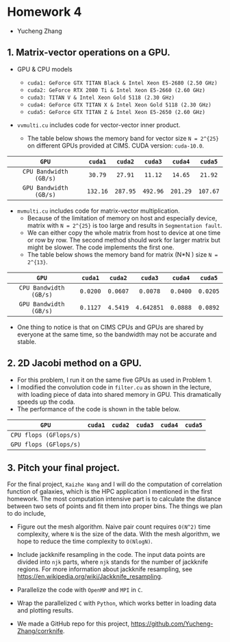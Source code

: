 # Homework 4

- Yucheng Zhang

## 1. Matrix-vector operations on a GPU.

- GPU & CPU models
  - `cuda1: GeForce GTX TITAN Black & Intel Xeon E5-2680 (2.50 GHz)`
  - `cuda2: GeForce RTX 2080 Ti & Intel Xeon E5-2660 (2.60 GHz)`
  - `cuda3: TITAN V & Intel Xeon Gold 5118 (2.30 GHz)`
  - `cuda4: GeForce GTX TITAN X & Intel Xeon Gold 5118 (2.30 GHz)`
  - `cuda5: GeForce GTX TITAN Z & Intel Xeon E5-2650 (2.60 GHz)`

- `vvmulti.cu` includes code for vector-vector inner product.
  - The table below shows the memory band for vector size `N = 2^{25}` on different GPUs provided at CIMS. CUDA version: `cuda-10.0`.

|         `GPU`          | `cuda1`  | `cuda2`  | `cuda3`  | `cuda4`  | `cuda5`  |
| :--------------------: | :------: | :------: | :------: | :------: | :------: |
| `CPU Bandwidth (GB/s)` | `30.79`  | `27.91`  | `11.12`  | `14.65`  | `21.92`  |
| `GPU Bandwidth (GB/s)` | `132.16` | `287.95` | `492.96` | `201.29` | `107.67` |



- `mvmulti.cu` includes code for matrix-vector multiplication.
  - Because of the limitation of memory on host and especially device, matrix with `N = 2^{25}` is too large and results in `Segmentation fault`.
  - We can either copy the whole matrix from host to device at one time or row by row. The second method should work for larger matrix but might be slower. The code implements the first one.
  - The table below shows the memory band for matrix (N*N ) size `N = 2^{13}`.

|         `GPU`          | `cuda1`  | `cuda2`  |  `cuda3`   | `cuda4`  | `cuda5`  |
| :--------------------: | :------: | :------: | :--------: | :------: | :------: |
| `CPU Bandwidth (GB/s)` | `0.0200` | `0.0607` |  `0.0078`  | `0.0400` | `0.0205` |
| `GPU Bandwidth (GB/s)` | `0.1127` | `4.5419` | `4.642851` | `0.0888` | `0.0892` |

- One thing to notice is that on CIMS CPUs and GPUs are shared by everyone at the same time, so the bandwidth may not be accurate and stable.

## 2. 2D Jacobi method on a GPU.

- For this problem, I run it on the same five GPUs as used in Problem 1.
- I modified the convolution code in `filter.cu` as shown in the lecture, with loading piece of data into shared memory in GPU. This dramatically speeds up the coda.
- The performance of the code is shown in the table below.

|         `GPU`          | `cuda1` | `cuda2` | `cuda3` | `cuda4` | `cuda5` |
| :--------------------: | :-----: | :-----: | :-----: | :-----: | :-----: |
| `CPU flops (GFlops/s)` |         |         |         |         |         |
| `GPU flops (GFlops/s)` |         |         |         |         |         |


## 3. Pitch your final project.

For the final project, `Kaizhe Wang` and I will do the computation of correlation function of galaxies, which is the HPC application I mentioned in the first homework. The most computation intensive part is to calculate the distance between two sets of points and fit them into proper bins. The things we plan to do include,

- Figure out the mesh algorithm. Naive pair count requires `O(N^2)` time complexity, where `N` is the size of the data. With the mesh algorithm, we hope to reduce the time complexity to `O(NlogN)`.
- Include jackknife resampling in the code. The input data points are divided into `njk` parts, where `njk` stands for the number of jackknife regions. For more information about jackknife resampling, see https://en.wikipedia.org/wiki/Jackknife_resampling.
- Parallelize the code with `OpenMP` and `MPI` in `C`.
- Wrap the parallelized `C` with `Python`, which works better in loading data and plotting results.

- We made a GitHub repo for this project, https://github.com/Yucheng-Zhang/corrknife.
